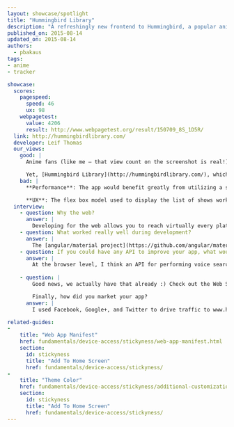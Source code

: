 ```yaml
---
layout: showcase/spotlight
title: "Hummingbird Library"
description: "A refreshingly new frontend to Hummingbird, a popular anime watch-tracker and discovery site."
published_on: 2015-08-14
updated_on: 2015-08-14
authors:
  - pbakaus
tags: 
- anime
- tracker

showcase:
  scores:
    pagespeed:
      speed: 46
      ux: 98
    webpagetest:
      value: 4206
      result: http://www.webpagetest.org/result/150709_8S_1D5R/
  link: http://hummingbirdlibrary.com/
  developer: Leif Thomas
  our_views:
    good: |
      Anime fans (like me – that view count on the screenshot is real!) have long been obsessed with keeping track of what they watched. Popular sites in this space include AniDB and MyAnimeList, but [Hummingbird](http://hummingbird.me) is the by far best-looking of them all.

      Yet, [Hummingbird Library](http://hummingbirdlibrary.com/), which sits on top of the existing Hummingbird API, goes one step further, built from scratch with Angular and Material Design. [Theme color](/web/fundamentals/device-access/stickyness/additional-customizations.html) and [manifest](/web/fundamentals/device-access/stickyness/web-app-manifest.html) make it look super integrated and installable on the home screen, and the whole experience feels very snappy, focussing on the core functionality of the main site.
    bad: |
      **Performance**: The app would benefit greatly from utilizing a service worker to offline cache results and UI after initial page load, enabling gzip compression would dramatically improve load time and having a static, initial barebone layout in the HTML would improve perceived performance.

      **UX**: The flex box model used to display the list of shows works well with bigger screens but loses its appeal on smaller ones. A non centered, tighter version of the tiles would work much better on mobile devices.
  interview:
    - question: Why the web?
      answer: |
        Developing for the web allows you to reach virtually every platform with a single codebase, which is a huge advantage when you're the sole developer. And thanks to great features like [Add to Homescreen](/web/fundamentals/device-access/stickyness), it's easy to give users an experience that is nearly identical to what they would get in a native application.
    - question: What worked really well during development?
      answer: |
        The [angular/material project](https://github.com/angular/material) on GitHub worked perfectly. It gave me everything I needed to start a project with AngularJS and Material Design.
    - question: If you could have any API to improve your app, what would it be?
      answer: |
        At the browser level, I think an API for performing voice searches within my web app could really help it. Android has added a lot of voice commands lately and the ability to use that sort of input on the mobile web would make for a great experience.
        
    - question: |
        Good news, we actually have that already :) Check out the Web Speech API.

        Finally, how did you market your app?
      answer: |
        I used Facebook, Google+, and Twitter to drive traffic to www.hummingbirdlibrary.com, but my biggest traffic spike happened after posting a link to it on reddit. It's a great way to target an audience that may have a genuine interest in what you're developing.

related-guides:
-
    title: "Web App Manifest"
    href: fundamentals/device-access/stickyness/web-app-manifest.html
    section:
      id: stickyness
      title: "Add To Home Screen"
      href: fundamentals/device-access/stickyness/
-
    title: "Theme Color"
    href: fundamentals/device-access/stickyness/additional-customizations.html
    section:
      id: stickyness
      title: "Add To Home Screen"
      href: fundamentals/device-access/stickyness/
---
```

